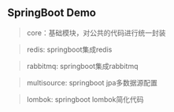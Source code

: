 ## SpringBoot Demo


>core：基础模块，对公共的代码进行统一封装

>redis: springboot集成redis

>rabbitmq: springboot集成rabbitmq

>multisource: springboot jpa多数据源配置

>lombok: springboot lombok简化代码